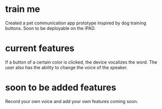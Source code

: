 # train me
Created a pet communication app prototype inspired by dog training buttons.  Soon to be deployable on the iPAD.

# current features
If a button of a certain color is clicked, the device vocalizes the word.  The user also has the ability to change the voice of the speaker.

# soon to be added features 
Record your own voice and add your own features coming soon.  
